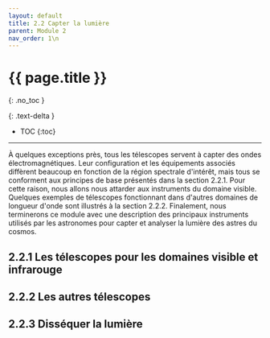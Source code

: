 ```yaml
---
layout: default
title: 2.2 Capter la lumière
parent: Module 2
nav_order: 1\n
---
```


# {{ page.title }}
{: .no_toc }

{: .text-delta }
- TOC
{:toc}
---

À quelques exceptions près, tous les télescopes servent à capter des ondes électromagnétiques. Leur configuration et les équipements associés diffèrent beaucoup en fonction de la région spectrale d'intérêt, mais tous se conforment aux principes de base présentés dans la section 2.2.1. Pour cette raison, nous allons nous attarder aux instruments du domaine visible. Quelques exemples de télescopes fonctionnant dans d'autres domaines de longueur d'onde sont illustrés à la section 2.2.2. Finalement, nous terminerons ce module avec une description des principaux instruments utilisés par les astronomes pour capter et analyser la lumière des astres du cosmos.

## 2.2.1 Les télescopes pour les domaines visible et infrarouge
## 2.2.2 Les autres télescopes
## 2.2.3 Disséquer la lumière
